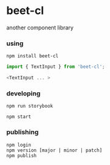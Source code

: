 # beet-cl
another component library

### using
```
npm install beet-cl
```

```javascript
import { TextInput } from 'beet-cl';

<TextInput ... >
```

### developing

```
npm run storybook
```

```
npm start
```

### publishing

```
npm login
npm version [major | minor | patch]
npm publish
```
